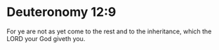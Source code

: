 # Deuteronomy 12:9

For ye are not as yet come to the rest and to the inheritance, which the LORD your God giveth you.